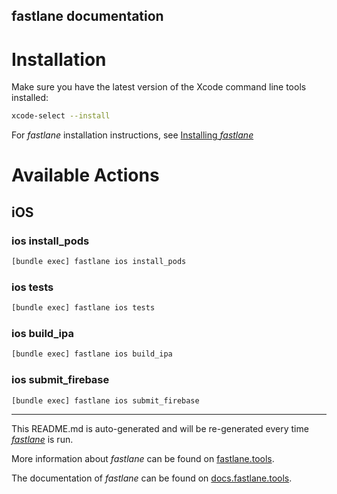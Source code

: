fastlane documentation
----

# Installation

Make sure you have the latest version of the Xcode command line tools installed:

```sh
xcode-select --install
```

For _fastlane_ installation instructions, see [Installing _fastlane_](https://docs.fastlane.tools/#installing-fastlane)

# Available Actions

## iOS

### ios install_pods

```sh
[bundle exec] fastlane ios install_pods
```



### ios tests

```sh
[bundle exec] fastlane ios tests
```



### ios build_ipa

```sh
[bundle exec] fastlane ios build_ipa
```



### ios submit_firebase

```sh
[bundle exec] fastlane ios submit_firebase
```



----

This README.md is auto-generated and will be re-generated every time [_fastlane_](https://fastlane.tools) is run.

More information about _fastlane_ can be found on [fastlane.tools](https://fastlane.tools).

The documentation of _fastlane_ can be found on [docs.fastlane.tools](https://docs.fastlane.tools).
